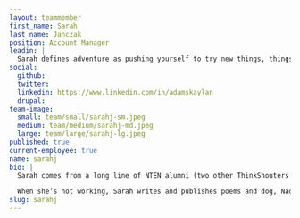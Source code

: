 ```yaml
---
layout: teammember
first_name: Sarah
last_name: Janczak
position: Account Manager
leadin: |
  Sarah defines adventure as pushing yourself to try new things, things that you’re afraid of, that end up having a positive effect. That's just the type of positive attitude we like to see in our team members.
social:
  github:
  twitter:
  linkedin: https://www.linkedin.com/in/adamskaylan
  drupal:
team-image:
  small: team/small/sarahj-sm.jpeg
  medium: team/medium/sarahj-md.jpeg
  large: team/large/sarahj-lg.jpeg
published: true
current-employee: true
name: sarahj
bio: |
  Sarah comes from a long line of NTEN alumni (two other ThinkShouters were previously at NTEN). It was in her role there that she not only fell in love with nonprofit strategy but also with the nonprofit community itself and the idea of leveraging technology to help the greater good. Hearing about how nonprofits are innovating with limited resources to do the most good is inspiring to her. This role involved a lot of relationship management, a skill that will serve her well as an account manager for us at ThinkShout.

  When she’s not working, Sarah writes and publishes poems and dog, Nadia serves as an incredible diligent proofreader! But the most adventurous thing? But lately her sense of adventure has turned to other hobbies -- namely lifting weights and working with a trainer, activities she’s never attempted before. “To me, that’s the definition of adventure - pushing yourself to try new things, things that you’re afraid of, that end up having a positive effect.”
slug: sarahj
---
```

